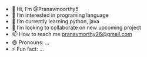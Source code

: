 - 👋 Hi, I’m @Pranavmoorthy5
- 👀 I’m interested in  programing language
- 🌱 I’m currently learning  python, java
- 💞️ I’m looking to collaborate on new upcoming project
- 📫 How to reach me pranavmorthy26@gmail.com
- 😄 Pronouns: ...
- ⚡ Fun fact: ...

<!---
Pranavmoorthy5/Pranavmoorthy5 is a ✨ special ✨ repository because its `README.md` (this file) appears on your GitHub profile.
You can click the Preview link to take a look at your changes.
--->
